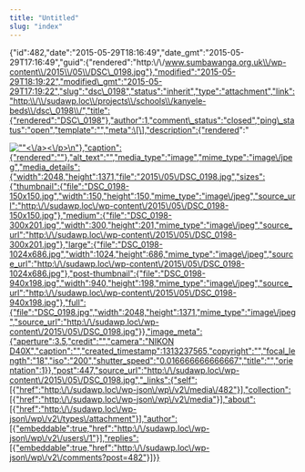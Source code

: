 ```yaml
---
title: "Untitled"
slug: "index"
---
```


{"id":482,"date":"2015-05-29T18:16:49","date\_gmt":"2015-05-29T17:16:49","guid":{"rendered":"http:\\/\\/www.sumbawanga.org.uk\\/wp-content\\/2015\\/05\\/DSC\_0198.jpg"},"modified":"2015-05-29T18:19:22","modified\_gmt":"2015-05-29T17:19:22","slug":"dsc\_0198","status":"inherit","type":"attachment","link":"http:\\/\\/sudawp.loc\\/projects\\/schools\\/kanyele-beds\\/dsc\_0198\\/","title":{"rendered":"DSC\_0198"},"author":1,"comment\_status":"closed","ping\_status":"open","template":"","meta":\[\],"description":{"rendered":"

[![\"\"](\"http:\/\/sudawp.loc\/wp-content\/2015\/05\/DSC_0198-300x201.jpg\")<\\/a><\\/p>\\n"},"caption":{"rendered":""},"alt\_text":"","media\_type":"image","mime\_type":"image\\/jpeg","media\_details":{"width":2048,"height":1371,"file":"2015\\/05\\/DSC\_0198.jpg","sizes":{"thumbnail":{"file":"DSC\_0198-150x150.jpg","width":150,"height":150,"mime\_type":"image\\/jpeg","source\_url":"http:\\/\\/sudawp.loc\\/wp-content\\/2015\\/05\\/DSC\_0198-150x150.jpg"},"medium":{"file":"DSC\_0198-300x201.jpg","width":300,"height":201,"mime\_type":"image\\/jpeg","source\_url":"http:\\/\\/sudawp.loc\\/wp-content\\/2015\\/05\\/DSC\_0198-300x201.jpg"},"large":{"file":"DSC\_0198-1024x686.jpg","width":1024,"height":686,"mime\_type":"image\\/jpeg","source\_url":"http:\\/\\/sudawp.loc\\/wp-content\\/2015\\/05\\/DSC\_0198-1024x686.jpg"},"post-thumbnail":{"file":"DSC\_0198-940x198.jpg","width":940,"height":198,"mime\_type":"image\\/jpeg","source\_url":"http:\\/\\/sudawp.loc\\/wp-content\\/2015\\/05\\/DSC\_0198-940x198.jpg"},"full":{"file":"DSC\_0198.jpg","width":2048,"height":1371,"mime\_type":"image\\/jpeg","source\_url":"http:\\/\\/sudawp.loc\\/wp-content\\/2015\\/05\\/DSC\_0198.jpg"}},"image\_meta":{"aperture":3.5,"credit":"","camera":"NIKON D40X","caption":"","created\_timestamp":1313237565,"copyright":"","focal\_length":"18","iso":"200","shutter\_speed":"0.016666666666667","title":"","orientation":1}},"post":447,"source\_url":"http:\\/\\/sudawp.loc\\/wp-content\\/2015\\/05\\/DSC\_0198.jpg","\_links":{"self":\[{"href":"http:\\/\\/sudawp.loc\\/wp-json\\/wp\\/v2\\/media\\/482"}\],"collection":\[{"href":"http:\\/\\/sudawp.loc\\/wp-json\\/wp\\/v2\\/media"}\],"about":\[{"href":"http:\\/\\/sudawp.loc\\/wp-json\\/wp\\/v2\\/types\\/attachment"}\],"author":\[{"embeddable":true,"href":"http:\\/\\/sudawp.loc\\/wp-json\\/wp\\/v2\\/users\\/1"}\],"replies":\[{"embeddable":true,"href":"http:\\/\\/sudawp.loc\\/wp-json\\/wp\\/v2\\/comments?post=482"}\]}}](http:\/\/sudawp.loc\/wp-content\/2015\/05\/DSC_0198.jpg)